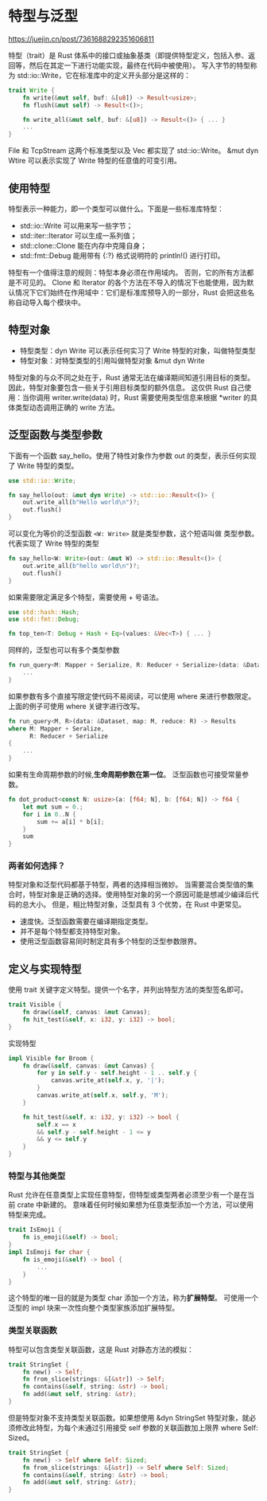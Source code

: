 # 特型与泛型

https://juejin.cn/post/7361688292351606811

特型（trait）是 Rust 体系中的接口或抽象基类（即提供特型定义，包括入参、返回等，然后在其定一下进行功能实现，最终在代码中被使用）。
写入字节的特型称为 std::io::Write，它在标准库中的定义开头部分是这样的：

```rust
trait Write {
    fn write(&mut self, buf: &[u8]) -> Result<usize>;
    fn flush(&mut self) -> Result<()>;

    fn write_all(&mut self, buf: &[u8]) -> Result<()> { ... }
    ...
}

```

File 和 TcpStream 这两个标准类型以及 Vec<u8> 都实现了 std::io::Write。 
&mut dyn Wtire 可以表示实现了 Write 特型的任意值的可变引用。

## 使用特型

特型表示一种能力，即一个类型可以做什么。下面是一些标准库特型：

* std::io::Write 可以用来写一些字节；
* std::iter::Iterator 可以生成一系列值；
* std::clone::Clone 能在内存中克隆自身；
* std::fmt::Debug 能用带有 {:?} 格式说明符的 println!() 进行打印。

特型有一个值得注意的规则：特型本身必须在作用域内。 否则，它的所有方法都是不可见的。
Clone 和 Iterator 的各个方法在不导入的情况下也能使用，因为默认情况下它们始终在作用域中：它们是标准库预导入的一部分，Rust 会把这些名称自动导入每个模块中。

## 特型对象

* 特型类型：dyn Write 可以表示任何实习了 Write 特型的对象，叫做特型类型
* 特型对象：对特型类型的引用叫做特型对象 &mut dyn Write


特型对象的与众不同之处在于，Rust 通常无法在编译期间知道引用目标的类型。
因此，特型对象要包含一些关于引用目标类型的额外信息。 这仅供 Rust 自己使用：当你调用 writer.write(data) 时，Rust 需要使用类型信息来根据 *writer 的具体类型动态调用正确的 write 方法。


## 泛型函数与类型参数

下面有一个函数 say_hello。使用了特性对象作为参数 out 的类型，表示任何实现了 Write 特型的类型。

```rust
use std::io::Write;

fn say_hello(out: &mut dyn Write) -> std::io::Result<()> {
	out.write_all(b"Hello world\n")?;
	out.flush()
}

```
可以变化为等价的泛型函数 `<W: Write>` 就是类型参数，这个短语叫做 类型参数。代表实现了 Write 特型的类型

```rust
fn say_hello<W: Write>(out: &mut W) -> std::io::Result<()> {
	out.write_all(b"hello world\n")?;
	out.flush()
}
```

如果需要限定满足多个特型，需要使用 + 号语法。

```rust
use std::hash::Hash;
use std::fmt::Debug;

fn top_ten<T: Debug + Hash + Eq>(values: &Vec<T>) { ... }
```

同样的，泛型也可以有多个类型参数

```rust
fn run_query<M: Mapper + Serialize, R: Reducer + Serialize>(data: &DataSet, map: M, reduce: R) {
	...
}
```
如果参数有多个直接写限定使代码不易阅读，可以使用 where 来进行参数限定。上面的例子可使用 where 关键字进行改写。

```rust
fn run_query<M, R>(data: &Dataset, map: M, reduce: R) -> Results
where M: Mapper + Seralize,
	  R: Reducer + Serialize
{
	...
}

```

如果有生命周期参数的时候,**生命周期参数在第一位**。 泛型函数也可接受常量参数。

```rust
fn dot_product<const N: usize>(a: [f64; N], b: [f64; N]) -> f64 {
	let mut sum = 0.;
	for i in 0..N {
		sum += a[i] * b[i];
	}
	sum
}

```

### 两者如何选择？
特型对象和泛型代码都基于特型，两者的选择相当微妙。
当需要混合类型值的集合时，特型对象是正确的选择。使用特型对象的另一个原因可能是想减少编译后代码的总大小。
但是，相比特型对象，泛型具有 3 个优势，在 Rust 中更常见。

* 速度快。泛型函数需要在编译期指定类型。
* 并不是每个特型都支持特型对象。
* 使用泛型函数容易同时制定具有多个特型的泛型参数限界。

## 定义与实现特型

使用 trait 关键字定义特型。提供一个名字，并列出特型方法的类型签名即可。

```rust
trait Visible {
	fn draw(&self, canvas: &mut Canvas);
	fn hit_test(&self, x: i32, y: i32) -> bool;
}
```

实现特型

```rust
impl Visible for Broom {
	fn draw(&self, canvas: &mut Canvas) {
        for y in self.y - self.height - 1 .. self.y {
            canvas.write_at(self.x, y, '|');
        }
        canvas.write_at(self.x, self.y, 'M');
    }

    fn hit_test(&self, x: i32, y: i32) -> bool {
        self.x == x
        && self.y - self.height - 1 <= y
        && y <= self.y
    }
}

```
### 特型与其他类型

Rust 允许在任意类型上实现任意特型，但特型或类型两者必须至少有一个是在当前 crate 中新建的。 意味着任何时候如果想为任意类型添加一个方法，可以使用特型来完成。

```rust
trait IsEmoji {
	fn is_emoji(&self) -> bool;
}
impl IsEmoji for char {
	fn is_emoji(&self) -> bool {
		...
	}
}

```
这个特型的唯一目的就是为类型 char 添加一个方法，称为**扩展特型**。 可使用一个泛型的 impl 块来一次性向整个类型家族添加扩展特型。

### 类型关联函数

特型可以包含类型关联函数，这是 Rust 对静态方法的模拟：

```rust
trait StringSet {
	fn new() -> Self;
	fn from_slice(strings: &[&str]) -> Self;
	fn contains(&self, string: &str) -> bool;
	fn add(&mut self, string: &str);
}

```
但是特型对象不支持类型关联函数。如果想使用 &dyn StringSet 特型对象，就必须修改此特型，为每个未通过引用接受 self 参数的关联函数加上限界 where Self: Sized。

```rust
trait StringSet {
	fn new() -> Self where Self: Sized;
	fn from_slice(strings: &[&str]) -> Self where Self: Sized;
	fn contains(&self, string: &str) -> bool;
	fn add(&mut self, string: &str);
}

```